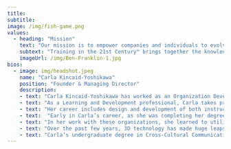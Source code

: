 ```yaml
---
title: 
subtitle:
image: /img/fish-game.png
values:
  - heading: "Mission"
    text: "Our mission is to empower companies and individuals to evolve in synchrony with a changing world."
    subtext: "Training in the 21st Century™ brings together the knowledge and expertise needed, customized for each project. Working individually and in teams, we use our creativity, experience, knowledge, skills and abilities to enhance the growth and development of our clients. We utilize tried and true training methodologies combined with new technologies to enable companies and individuals to evolve proactively with a changing world."
    imageUrl: /img/Ben-Franklin-1.jpg
bios:
  - image: img/headshot.jpeg
    name: "Carla Kincaid-Yoshikawa"
    position: "Founder & Managing Director"
    description: 
    - text: "Carla Kincaid-Yoshikawa has worked as an Organization Development and Training Consultant for over 20 years. Working with Fortune 500 companies and organizations in the public and non-profit sectors, she has conducted team building, leadership development, strategic planning and change management processes. And she has designed, developed and facilitated training programs on a wide array of topics, from team building and leadership development to stress management, processes and procedures, and software navigation. A deep curiosity about how people learn, change and grow has created a core resource for her ongoing work in Learning and Development."
    - text: "As a Learning and Development professional, Carla takes pride in projects she has worked on because they simultaneously: increase organizational effectiveness; enhance the commitment, satisfaction, personal growth and professional development of organization members; and improve bottom lines."
    - text: "Her career includes design and development of both instructor-led and self-paced learning courses. She has created and facilitated face-to-face courses on a wide range of topics, and first became interested in avatar-based 3D environments as a tool for learning while recuperating from a severe injury. Her son loaned her several of his video games to pass the time and she was amazed at her own reaction to playing these games: she found herself engaged by the drive to solve the puzzles and get to the next level—and realized what an incredible learning tool these games could be. In addition, she realized that 3D environments not only offered opportunities for activity-based learning, but they also provided the sense of being present with others that is so important for engaging attention and connection—and missing from other forms of virtual learning."
    - text:  "Early in Carla’s career, as she was completing her degree in Organization Development, she sought opportunities to work with experienced consultants as a way to learn the most effective techniques for Training and Development. In that endeavor, she was fortunate to work with several excellent consulting firms: Stonefield Learning Group (Knowledge Management, Change Management and Organizational Design); and Integration Strategies (Internal Organizational Collaboration and Integration)."
    - text: "In her work with these organizations, she learned to utilize best practices and the highest standards for work with clients—in research and analysis, curriculum design and presentation, interactive meeting design and facilitation, and coaching and follow-up. Later work with another exceptional consulting firm, Collaborative Strategies (an industry analyst and research firm that specializes in collaboration technologies and best practices), gave her a foundation for understanding the technologies that impact so many industries and professions, including Training and Development. Her experience there, researching and using cutting edge collaboration technologies, enabled her to recognize and incorporate best practices for these tools into her work."
    - text: "Over the past few years, 3D technology has made huge leaps in capabilities and usability. Carla  is excited to be involved in the emergence of this resource for Training and Development. She believes 3D virtual environments present an amazing array of new, powerful techniques and processes for learning and is working to incorporate the extraordinary benefits of 3D learning  into the blended learning services of Training in the 21st Century™."
    - text: "Carla’s undergraduate degree in Cross-Cultural Communications from San Francisco State University gave her a grounding in the communications issues that are often a barrier to effective  collaboration. This perspective was a valuable asset when she earned a Masters Degree in  Organization Development from the University of San Francisco and began working in that field.  These aspects of her educational background continue to inform her work in training, facilitation and change management."
---
```

